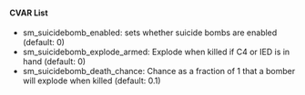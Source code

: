 #### CVAR List
 * sm_suicidebomb_enabled: sets whether suicide bombs are enabled (default: 0)
 * sm_suicidebomb_explode_armed: Explode when killed if C4 or IED is in hand (default: 0)
 * sm_suicidebomb_death_chance: Chance as a fraction of 1 that a bomber will explode when killed (default: 0.1)
